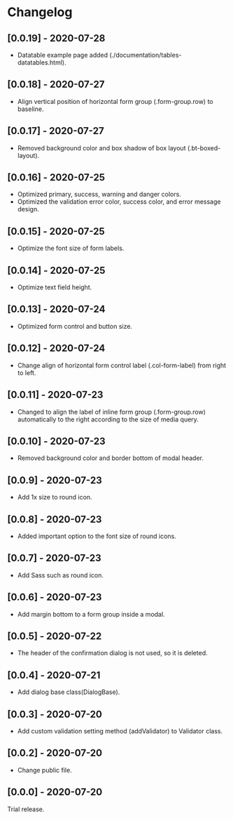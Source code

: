 # Changelog

## [0.0.19] - 2020-07-28

  - Datatable example page added (./documentation/tables-datatables.html).

## [0.0.18] - 2020-07-27

  - Align vertical position of horizontal form group (.form-group.row) to baseline.

## [0.0.17] - 2020-07-27

  - Removed background color and box shadow of box layout (.bt-boxed-layout).

## [0.0.16] - 2020-07-25
  
  - Optimized primary, success, warning and danger colors.
  - Optimized the validation error color, success color, and error message design.

## [0.0.15] - 2020-07-25

  - Optimize the font size of form labels.

## [0.0.14] - 2020-07-25

  - Optimize text field height.

## [0.0.13] - 2020-07-24

  - Optimized form control and button size.

## [0.0.12] - 2020-07-24

  - Change align of horizontal form control label (.col-form-label) from right to left.

## [0.0.11] - 2020-07-23

  - Changed to align the label of inline form group (.form-group.row) automatically to the right according to the size of media query.

## [0.0.10] - 2020-07-23

  - Removed background color and border bottom of modal header.

## [0.0.9] - 2020-07-23

  - Add 1x size to round icon.

## [0.0.8] - 2020-07-23

  - Added important option to the font size of round icons.

## [0.0.7] - 2020-07-23

  - Add Sass such as round icon.

## [0.0.6] - 2020-07-23

- Add margin bottom to a form group inside a modal.

## [0.0.5] - 2020-07-22

- The header of the confirmation dialog is not used, so it is deleted.

## [0.0.4] - 2020-07-21

- Add dialog base class(DialogBase).

## [0.0.3] - 2020-07-20

- Add custom validation setting method (addValidator) to Validator class.

## [0.0.2] - 2020-07-20

- Change public file.

## [0.0.0] - 2020-07-20

Trial release.

